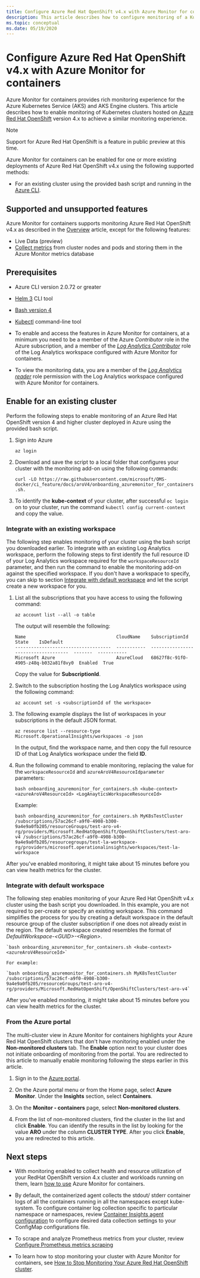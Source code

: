 ```yaml
---
title: Configure Azure Red Hat OpenShift v4.x with Azure Monitor for containers | Microsoft Docs
description: This article describes how to configure monitoring of a Kubernetes cluster with Azure Monitor hosted on Azure Red Hat OpenShift version 4 and higher.
ms.topic: conceptual
ms.date: 05/19/2020
---
```


# Configure Azure Red Hat OpenShift v4.x with Azure Monitor for containers

Azure Monitor for containers provides rich monitoring experience for the Azure Kubernetes Service (AKS) and AKS Engine clusters. This article describes how to enable monitoring of Kubernetes clusters hosted on [Azure Red Hat OpenShift](../../openshift/intro-openshift.md) version 4.x to achieve a similar monitoring experience.

>[!NOTE]
>Support for Azure Red Hat OpenShift is a feature in public preview at this time.
>

Azure Monitor for containers can be enabled for one or more existing deployments of Azure Red Hat OpenShift v4.x using the following supported methods:

- For an existing cluster using the provided bash script and running in the [Azure CLI](https://docs.microsoft.com/cli/azure/openshift?view=azure-cli-latest#az-openshift-create).

## Supported and unsupported features

Azure Monitor for containers supports monitoring Azure Red Hat OpenShift v4.x as described in the [Overview](container-insights-overview.md) article, except for the following features:

- Live Data (preview)
- [Collect metrics](container-insights-update-metrics.md) from cluster nodes and pods and storing them in the Azure Monitor metrics database

## Prerequisites

- Azure CLI version 2.0.72 or greater

- [Helm 3](https://helm.sh/docs/intro/install/) CLI tool

- [Bash version 4](https://www.gnu.org/software/bash/)

- [Kubectl](https://kubernetes.io/docs/tasks/tools/install-kubectl/) command-line tool

- To enable and access the features in Azure Monitor for containers, at a minimum you need to be a member of the Azure *Contributor* role in the Azure subscription, and a member of the [*Log Analytics Contributor*](../platform/manage-access.md#manage-access-using-azure-permissions) role of the Log Analytics workspace configured with Azure Monitor for containers.

- To view the monitoring data, you are a member of the [*Log Analytics reader*](../platform/manage-access.md#manage-access-using-azure-permissions) role permission with the Log Analytics workspace configured with Azure Monitor for containers.

## Enable for an existing cluster

Perform the following steps to enable monitoring of an Azure Red Hat OpenShift version 4 and higher cluster deployed in Azure using the provided bash script.

1. Sign into Azure

    ```azurecli
    az login
    ```

2. Download and save the script to a local folder that configures your cluster with the monitoring add-on using the following commands:

    `curl -LO https://raw.githubusercontent.com/microsoft/OMS-docker/ci_feature/docs/aroV4/onboarding_azuremonitor_for_containers.sh.`

3. To identify the **kube-context** of your cluster, after successful `oc login` on to your cluster, run the command `kubectl config current-context` and copy the value.

### Integrate with an existing workspace

The following step enables monitoring of your cluster using the bash script you downloaded earlier. To integrate with an existing Log Analytics workspace, perform the following steps to first identify the full resource ID of your Log Analytics workspace required for the `workspaceResourceId` parameter, and then run the command to enable the monitoring add-on against the specified workspace. If you don't have a workspace to specify, you can skip to section [Integrate with default workspace](#integrate-with-default-workspace) and let the script create a new workspace for you.

1. List all the subscriptions that you have access to using the following command:

    ```azurecli
    az account list --all -o table
    ```

    The output will resemble the following:

    ```azurecli
    Name                                  CloudName    SubscriptionId                        State    IsDefault
    ------------------------------------  -----------  ------------------------------------  -------  -----------
    Microsoft Azure                       AzureCloud   68627f8c-91fO-4905-z48q-b032a81f8vy0  Enabled  True
    ```

    Copy the value for **SubscriptionId**.

2. Switch to the subscription hosting the Log Analytics workspace using the following command:

    ```azurecli
    az account set -s <subscriptionId of the workspace>
    ```

3. The following example displays the list of workspaces in your subscriptions in the default JSON format.

    ```
    az resource list --resource-type Microsoft.OperationalInsights/workspaces -o json
    ```

    In the output, find the workspace name, and then copy the full resource ID of that Log Analytics workspace under the field **ID**.

4. Run the following command to enable monitoring, replacing the value for the `workspaceResourceId` and `azureAroV4ResourceIdparameter` parameters: 

    `bash onboarding_azuremonitor_for_containers.sh <kube-context> <azureAroV4ResourceId> <LogAnayticsWorkspaceResourceId>`

    Example:

    `bash onboarding_azuremonitor_for_containers.sh MyK8sTestCluster /subscriptions/57ac26cf-a9f0-4908-b300-9a4e9a0fb205/resourceGroups/test-aro-v4-rg/providers/Microsoft.RedHatOpenShift/OpenShiftClusters/test-aro-v4 /subscriptions/57ac26cf-a9f0-4908-b300-9a4e9a0fb205/resourcegroups/test-la-workspace-rg/providers/microsoft.operationalinsights/workspaces/test-la-workspace`

After you've enabled monitoring, it might take about 15 minutes before you can view health metrics for the cluster.

### Integrate with default workspace

The following step enables monitoring of your Azure Red Hat OpenShift v4.x cluster using the bash script you downloaded. In this example, you are not required to per-create or specify an existing workspace. This command simplifies the process for you by creating a default workspace in the default resource group of the cluster subscription if one does not already exist in the region. The default workspace created resembles the format of *DefaultWorkspace-\<GUID>-\<Region>*.  

    `bash onboarding_azuremonitor_for_containers.sh <kube-context> <azureAroV4ResourceId>`

    For example:

    `bash onboarding_azuremonitor_for_containers.sh MyK8sTestCluster /subscriptions/57ac26cf-a9f0-4908-b300-9a4e9a0fb205/resourceGroups/test-aro-v4-rg/providers/Microsoft.RedHatOpenShift/OpenShiftClusters/test-aro-v4`

After you've enabled monitoring, it might take about 15 minutes before you can view health metrics for the cluster.

### From the Azure portal

The multi-cluster view in Azure Monitor for containers highlights your Azure Red Hat OpenShift clusters that don't have monitoring enabled under the **Non-monitored clusters** tab. The **Enable** option next to your cluster does not initiate onboarding of monitoring from the portal. You are redirected to this article to manually enable monitoring following the steps earlier in this article.

1. Sign in to the [Azure portal](https://portal.azure.com).

2. On the Azure portal menu or from the Home page, select **Azure Monitor**. Under the **Insights** section, select **Containers**.

3. On the **Monitor - containers** page, select **Non-monitored clusters**.

4. From the list of non-monitored clusters, find the cluster in the list and click **Enable**. You can identify the results in the list by looking for the value **ARO** under the column **CLUSTER TYPE**. After you click **Enable**, you are redirected to this article.

## Next steps

- With monitoring enabled to collect health and resource utilization of your RedHat OpenShift version 4.x cluster and workloads running on them, learn [how to use](container-insights-analyze.md) Azure Monitor for containers.

- By default, the containerized agent collects the stdout/ stderr container logs of all the containers running in all the namespaces except kube-system. To configure container log collection specific to particular namespace or namespaces, review [Container Insights agent configuration](container-insights-agent-config.md) to configure desired data collection settings to your ConfigMap configurations file.

- To scrape and analyze Prometheus metrics from your cluster, review [Configure Prometheus metrics scraping](container-insights-prometheus-integration.md)

- To learn how to stop monitoring your cluster with Azure Monitor for containers, see [How to Stop Monitoring Your Azure Red Hat OpenShift cluster](container-insights-optout-openshift.md).
